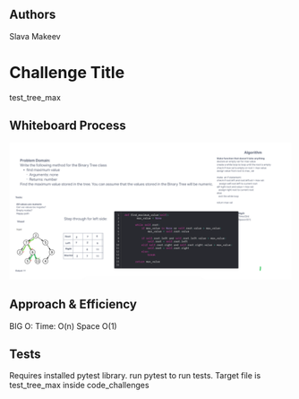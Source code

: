 ## Authors
Slava Makeev

# Challenge Title
test_tree_max

## Whiteboard Process
![test_tree_max](./whiteboard.png)

## Approach & Efficiency
BIG O:
Time: O(n)
Space O(1)

## Tests
Requires installed pytest library.
run pytest <filepath> to run tests. Target file is test_tree_max inside code_challenges
